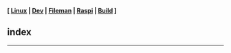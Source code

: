 <link href="style.css" rel="stylesheet"></link>

**[ [Linux](linux/00-linux.html) | [Dev](dev/00-dev.html)
| [Fileman](fileman/00-fileman.html) | [Raspi](other/05-raspi.html)
| [Build](other/10-build.html) ]**

## index

---


